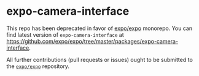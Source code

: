 # expo-camera-interface

This repo has been deprecated in favor of [expo/expo](https://github.com/expo/expo) monorepo. You can find latest version of `expo-camera-interface` at https://github.com/expo/expo/tree/master/packages/expo-camera-interface.

All further contributions (pull requests or issues) ought to be submitted to the [`expo/expo`](https://github.com/expo/expo) repository.
